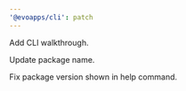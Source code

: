 ```yaml
---
'@evoapps/cli': patch
---
```


Add CLI walkthrough.

Update package name.

Fix package version shown in help command.
